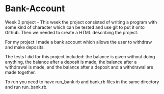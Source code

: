 Bank-Account
============

Week 3 project - This week the project consisted of writing a program with some kind of
character which can be tested and use git to put it onto Github. Then we needed
to create a HTML describing the project. 

For my project I made a bank account which allows the user to withdraw and make deposits.

The tests I did for this project included: the balance is given without doing
anything, the balance after a deposit is made, the balance after a withdrawal is
made, and the balance after a deposit and a withdrawal are made together. 

To run you need to have run_bank.rb and bank.rb files in the same directory and run run_bank.rb.
